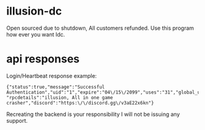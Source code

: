 # illusion-dc
Open sourced due to shutdown, All customers refunded. Use this program how ever you want Idc. 

# api responses

Login/Heartbeat response example:

```
{"status":true,"message":"Successful Authentication","uid":"1","expire":"04\/15\/2099","uses":"31","global_uses":"522","total_users":"32","cooldown_left":0,"alert":"", "rpcdetails":"illusion, All in one game crasher","discord":"https:\/\/discord.gg\/v3aE22x6kn"}
```
Recreating the backend is your responsibility I will not be issuing any support.
